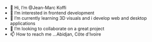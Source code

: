 - 👋 Hi, I’m @Jean-Marc Koffi
- 👀 I’m interested in frontend development 
- 🌱 I’m currently learning 3D visuals and i develop web and desktop applications
- 💞️ I’m looking to collaborate on a great project
- 📫 How to reach me ...Abidjan, Côte d'Ivoire

<!---
knjm18/knjm18 is a ✨ special ✨ repository because its `README.md` (this file) appears on your GitHub profile.
You can click the Preview link to take a look at your changes.
--->
